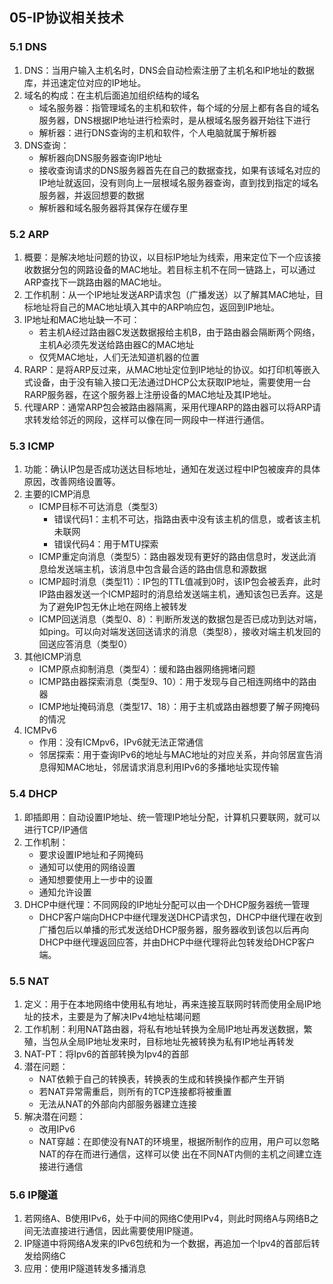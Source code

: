 ## 05-IP协议相关技术

### 5.1 DNS

1. DNS：当用户输入主机名时，DNS会自动检索注册了主机名和IP地址的数据库，并迅速定位对应的IP地址。
2. 域名的构成：在主机后面追加组织结构的域名
   - 域名服务器：指管理域名的主机和软件，每个域的分层上都有各自的域名服务器，DNS根据IP地址进行检索时，是从根域名服务器开始往下进行
   - 解析器：进行DNS查询的主机和软件，个人电脑就属于解析器
3. DNS查询：
   - 解析器向DNS服务器查询IP地址
   - 接收查询请求的DNS服务器首先在自己的数据查找，如果有该域名对应的IP地址就返回，没有则向上一层根域名服务器查询，直到找到指定的域名服务器，并返回想要的数据
   - 解析器和域名服务器将其保存在缓存里

### 5.2 ARP

1. 概要：是解决地址问题的协议，以目标IP地址为线索，用来定位下一个应该接收数据分包的网路设备的MAC地址。若目标主机不在同一链路上，可以通过ARP查找下一跳路由器的MAC地址。
2. 工作机制：从一个IP地址发送ARP请求包（广播发送）以了解其MAC地址，目标地址将自己的MAC地址填入其中的ARP响应包，返回到IP地址。
3. IP地址和MAC地址缺一不可：
   - 若主机A经过路由器C发送数据报给主机B，由于路由器会隔断两个网络，主机A必须先发送给路由器C的MAC地址
   - 仅凭MAC地址，人们无法知道机器的位置
4. RARP：是将ARP反过来，从MAC地址定位到IP地址的协议。如打印机等嵌入式设备，由于没有输入接口无法通过DHCP公太获取IP地址，需要使用一台RARP服务器，在这个服务器上注册设备的MAC地址及其IP地址。
5. 代理ARP：通常ARP包会被路由器隔离，采用代理ARP的路由器可以将ARP请求转发给邻近的网段，这样可以像在同一网段中一样进行通信。

### 5.3 ICMP

1. 功能：确认IP包是否成功送达目标地址，通知在发送过程中IP包被废弃的具体原因，改善网络设置等。
2. 主要的ICMP消息
   - ICMP目标不可达消息（类型3）
     - 错误代码1：主机不可达，指路由表中没有该主机的信息，或者该主机未联网
     - 错误代码4：用于MTU探索
   - ICMP重定向消息（类型5）：路由器发现有更好的路由信息时，发送此消息给发送端主机，该消息中包含最合适的路由信息和源数据
   - ICMP超时消息（类型11）：IP包的TTL值减到0时，该IP包会被丢弃，此时IP路由器发送一个ICMP超时的消息给发送端主机，通知该包已丢弃。这是为了避免IP包无休止地在网络上被转发
   - ICMP回送消息（类型0、8）：判断所发送的数据包是否已成功到达对端，如ping。可以向对端发送回送请求的消息（类型8），接收对端主机发回的回送应答消息（类型0）
3. 其他ICMP消息
   - ICMP原点抑制消息（类型4）：缓和路由器网络拥堵问题
   - ICMP路由器探索消息（类型9、10）：用于发现与自己相连网络中的路由器
   - ICMP地址掩码消息（类型17、18）：用于主机或路由器想要了解子网掩码的情况
4. ICMPv6
   - 作用：没有ICMpv6，IPv6就无法正常通信
   - 邻居探索：用于查询IPv6的地址与MAC地址的对应关系，并向邻居宣告消息得知MAC地址，邻居请求消息利用IPv6的多播地址实现传输

### 5.4 DHCP

1. 即插即用：自动设置IP地址、统一管理IP地址分配，计算机只要联网，就可以进行TCP/IP通信
2. 工作机制：
   - 要求设置IP地址和子网掩码
   - 通知可以使用的网络设置
   - 通知想要使用上一步中的设置
   - 通知允许设置
3. DHCP中继代理：不同网段的IP地址分配可以由一个DHCP服务器统一管理
   - DHCP客户端向DHCP中继代理发送DHCP请求包，DHCP中继代理在收到广播包后以单播的形式发送给DHCP服务器，服务器收到该包以后再向DHCP中继代理返回应答，并由DHCP中继代理将此包转发给DHCP客户端。

### 5.5 NAT

1. 定义：用于在本地网络中使用私有地址，再来连接互联网时转而使用全局IP地址的技术，主要是为了解决IPv4地址枯竭问题
2. 工作机制：利用NAT路由器，将私有地址转换为全局IP地址再发送数据，繁殖，当包从全局IP地址发来时，目标地址先被转换为私有IP地址再转发
3. NAT-PT：将Ipv6的首部转换为Ipv4的首部
4. 潜在问题：
   - NAT依赖于自己的转换表，转换表的生成和转换操作都产生开销
   - 若NAT异常需重启，则所有的TCP连接都将被重置
   - 无法从NAT的外部向内部服务器建立连接
5. 解决潜在问题：
   - 改用IPv6
   - NAT穿越：在即使没有NAT的环境里，根据所制作的应用，用户可以忽略NAT的存在而进行通信，这样可以使 出在不同NAT内侧的主机之间建立连接进行通信

### 5.6 IP隧道

1. 若网络A、B使用IPv6，处于中间的网络C使用IPv4，则此时网络A与网络B之间无法直接进行通信，因此需要使用IP隧道。
2. IP隧道中将网络A发来的IPv6包统和为一个数据，再追加一个Ipv4的首部后转发给网络C
3. 应用：使用IP隧道转发多播消息